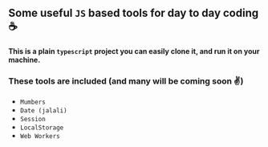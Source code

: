 ## Some useful `JS` based tools for day to day coding ☕

#### This is a plain `typescript` project you can easily clone it, and run it on your machine.


### These tools are included (and many will be coming soon ✌)
- `Mumbers` 
- `Date (jalali)` 
- `Session` 
- `LocalStorage` 
- `Web Workers` 
